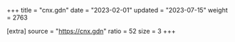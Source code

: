 +++
title = "cnx.gdn"
date = "2023-02-01"
updated = "2023-07-15"
weight = 2763

[extra]
source = "https://cnx.gdn"
ratio = 52
size = 3
+++
